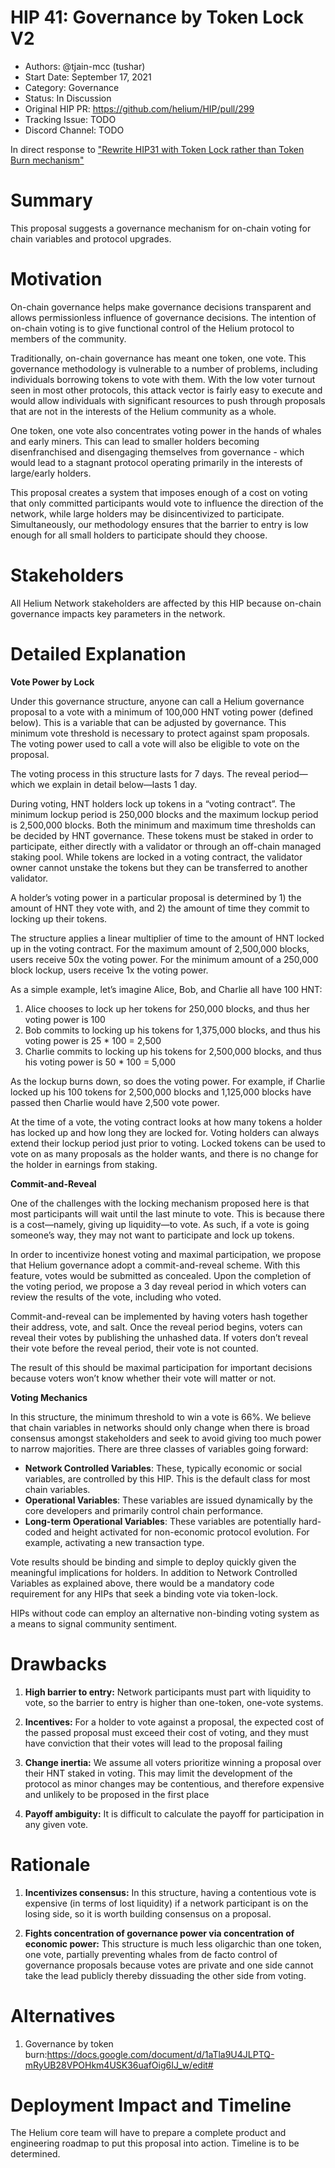# HIP 41: Governance by Token Lock V2

- Authors: @tjain-mcc (tushar)
- Start Date: September 17, 2021
- Category: Governance
- Status: In Discussion
- Original HIP PR: https://github.com/helium/HIP/pull/299
- Tracking Issue: TODO
- Discord Channel: TODO

In direct response to ["Rewrite HIP31 with Token Lock rather than Token Burn mechanism"](https://github.com/helium/HIP/pull/252)


# Summary

This proposal suggests a governance mechanism for on-chain voting for chain variables and protocol upgrades.


# Motivation

On-chain governance helps make governance decisions transparent and allows permissionless influence of governance decisions. The intention of on-chain voting is to give functional control of the Helium protocol to members of the community.

Traditionally, on-chain governance has meant one token, one vote. This governance methodology is vulnerable to a number of problems, including individuals borrowing tokens to vote with them. With the low voter turnout seen in most other protocols, this attack vector is fairly easy to execute and would allow individuals with significant resources to push through proposals that are not in the interests of the Helium community as a whole.

One token, one vote also concentrates voting power in the hands of whales and early miners. This can lead to smaller holders becoming disenfranchised and disengaging themselves from governance - which would lead to a stagnant protocol operating primarily in the interests of large/early holders.

This proposal creates a system that imposes enough of a cost on voting that only committed participants would vote to influence the direction of the network, while large holders may be disincentivized to participate. Simultaneously, our methodology ensures that the barrier to entry is low enough for all small holders to participate should they choose.


# Stakeholders

All Helium Network stakeholders are affected by this HIP because on-chain governance impacts key parameters in the network.


# Detailed Explanation

**Vote Power by Lock**

Under this governance structure, anyone can call a Helium governance proposal to a vote with a minimum of 100,000 HNT voting power (defined below). This is a variable that can be adjusted by governance. This minimum vote threshold is necessary to protect against spam proposals. The voting power used to call a vote will also be eligible to vote on the proposal.

The voting process in this structure lasts for 7 days. The reveal period—which we explain in detail below—lasts 1 day.

During voting, HNT holders lock up tokens in a “voting contract”. The minimum lockup period is 250,000 blocks and the maximum lockup period is 2,500,000 blocks. Both the minimum and maximum time thresholds can be decided by HNT governance. These tokens must be staked in order to participate, either directly with a validator or through an off-chain managed staking pool. While tokens are locked in a voting contract, the validator owner cannot unstake the tokens but they can be transferred to another validator.

A holder’s voting power in a particular proposal is determined by 1) the amount of HNT they vote with, and 2) the amount of time they commit to locking up their tokens.

The structure applies a linear multiplier of time to the amount of HNT locked up in the voting contract. For the maximum amount of 2,500,000 blocks, users receive 50x the voting power. For the minimum amount of a 250,000 block lockup, users receive 1x the voting power.

As a simple example, let’s imagine Alice, Bob, and Charlie all have 100 HNT:

1. Alice chooses to lock up her tokens for 250,000 blocks, and thus her voting power is 100
2. Bob commits to locking up his tokens for 1,375,000 blocks, and thus his voting power is 25 \* 100 = 2,500
3. Charlie commits to locking up his tokens for 2,500,000 blocks, and thus his voting power is 50 \* 100 = 5,000

As the lockup burns down, so does the voting power. For example, if Charlie locked up his 100 tokens for 2,500,000 blocks and 1,125,000 blocks have passed then Charlie would have 2,500 vote power.

At the time of a vote, the voting contract looks at how many tokens a holder has locked up and how long they are locked for. Voting holders can always extend their lockup period just prior to voting. Locked tokens can be used to vote on as many proposals as the holder wants, and there is no change for the holder in earnings from staking.


**Commit-and-Reveal**

One of the challenges with the locking mechanism proposed here is that most participants will wait until the last minute to vote. This is because there is a cost—namely, giving up liquidity—to vote. As such, if a vote is going someone’s way, they may not want to participate and lock up tokens.

In order to incentivize honest voting and maximal participation, we propose that Helium governance adopt a commit-and-reveal scheme. With this feature, votes would be submitted as concealed. Upon the completion of the voting period, we propose a 3 day reveal period in which voters can review the results of the vote, including who voted.

Commit-and-reveal can be implemented by having voters hash together their address, vote, and salt. Once the reveal period begins, voters can reveal their votes by publishing the unhashed data. If voters don’t reveal their vote before the reveal period, their vote is not counted.

The result of this should be maximal participation for important decisions because voters won’t know whether their vote will matter or not.


**Voting Mechanics**

In this structure, the minimum threshold to win a vote is 66%. We believe that chain variables in networks should only change when there is broad consensus amongst stakeholders and seek to avoid giving too much power to narrow majorities. There are three classes of variables going forward:

- **Network Controlled Variables**: These, typically economic or social variables, are controlled by this HIP. This is the default class for most chain variables.
- **Operational Variables**: These variables are issued dynamically by the core developers and primarily control chain performance.
- **Long-term Operational Variables**: These variables are potentially hard-coded and height activated for non-economic protocol evolution. For example, activating a new transaction type.

Vote results should be binding and simple to deploy quickly given the meaningful implications for holders. In addition to Network Controlled Variables as explained above, there would be a mandatory code requirement for any HIPs that seek a binding vote via token-lock.

HIPs without code can employ an alternative non-binding voting system as a means to signal community sentiment. 


# Drawbacks

1. **High barrier to entry:** Network participants must part with liquidity to vote, so the barrier to entry is higher than one-token, one-vote systems.  

2. **Incentives:** For a holder to vote against a proposal, the expected cost of the passed proposal must exceed their cost of voting, and they must have conviction that their votes will lead to the proposal failing  

3. **Change inertia:** We assume all voters prioritize winning a proposal over their HNT staked in voting. This may limit the development of the protocol as minor changes may be contentious, and therefore expensive and unlikely to be proposed in the first place  

4. **Payoff ambiguity:** It is difficult to calculate the payoff for participation in any given vote.


# Rationale

1. **Incentivizes consensus:** In this structure, having a contentious vote is expensive (in terms of lost liquidity) if a network participant is on the losing side, so it is worth building consensus on a proposal.

2. **Fights concentration of governance power via concentration of economic power:** This structure is much less oligarchic than one token, one vote, partially preventing whales from de facto control of governance proposals because votes are private and one side cannot take the lead publicly thereby dissuading the other side from voting.


# Alternatives

1. Governance by token burn:<https://docs.google.com/document/d/1aTla9U4JLPTQ-mRyUB28VPOHkm4USK36uafOig6IJ_w/edit#>


# Deployment Impact and Timeline

The Helium core team will have to prepare a complete product and engineering roadmap to put this proposal into action. Timeline is to be determined.

  
